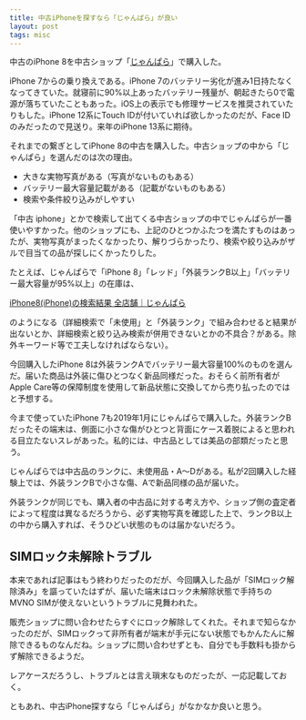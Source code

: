 ```yaml
---
title: 中古iPhoneを探すなら「じゃんぱら」が良い
layout: post
tags: misc
---
```


中古のiPhone 8を中古ショップ「[じゃんぱら](https://www.janpara.co.jp)」で購入した。

iPhone 7からの乗り換えである。iPhone 7のバッテリー劣化が進み1日持たなくなってきていた。就寝前に90%以上あったバッテリー残量が、朝起きたら0で電源が落ちていたこともあった。iOS上の表示でも修理サービスを推奨されていたりもした。iPhone 12系にTouch IDが付いていれば欲しかったのだが、Face IDのみだったので見送り。来年のiPhone 13系に期待。

それまでの繋ぎとしてiPhone 8の中古を購入した。中古ショップの中から「じゃんぱら」を選んだのは次の理由。

- 大きな実物写真がある（写真がないものもある）
- バッテリー最大容量記載がある（記載がないものもある）
- 検索や条件絞り込みがしやすい

「中古 iphone」とかで検索して出てくる中古ショップの中でじゃんぱらが一番使いやすかった。他のショップにも、上記のひとつかふたつを満たすものはあったが、実物写真がまったくなかったり、解りづらかったり、検索や絞り込みがザルで目当ての品が探しにくかったりした。

たとえば、じゃんぱらで「iPhone 8」「レッド」「外装ランクB以上」「バッテリー最大容量が95%以上」の在庫は、

[iPhone8(iPhone)の検索結果 全店舗｜じゃんぱら](https://www.janpara.co.jp/sale/search/result/?KEYWORDS=iPhone8&CHKOUTCOM=1&VIEWFLG=1&SSHPCODE=&OUTCLSCODE=78&MINPRICE=&MAXPRICE=&OLDSOUTFLG=&x=50&y=25&FACRNKKBN%5B%5D=2&FACRNKKBN%5B%5D=3&ORKEYWORDS=95%25+96%25+97%25+98%25+99%25+100%25&NOTKEYWORDS=plus+%E3%82%B0%E3%83%AC%E3%82%A4+%E3%82%B4%E3%83%BC%E3%83%AB%E3%83%89+%E3%82%B7%E3%83%AB%E3%83%90%E3%83%BC&OLDSOUTFLG=)

のようになる（詳細検索で「未使用」と「外装ランク」で組み合わせると結果が出ないとか、詳細検索と絞り込み検索が併用できないとかの不具合？がある。除外キーワード等で工夫しなければならない）。

今回購入したiPhone 8は外装ランクAでバッテリー最大容量100%のものを選んだ。届いた商品は外装に傷ひとつなく新品同様だった。おそらく前所有者がApple Care等の保障制度を使用して新品状態に交換してから売り払ったのではと予想する。

今まで使っていたiPhone 7も2019年1月にじゃんぱらで購入した。外装ランクBだったその端末は、側面に小さな傷がひとつと背面にケース着脱によると思われる目立たないスレがあった。私的には、中古品としては美品の部類だったと思う。

じゃんぱらでは中古品のランクに、未使用品・A〜Dがある。私が2回購入した経験上では、外装ランクBで小さな傷、Aで新品同様の品が届いた。

外装ランクが同じでも、購入者の中古品に対する考え方や、ショップ側の査定者によって程度は異なるだろうから、必ず実物写真を確認した上で、ランクB以上の中から購入すれば、そうひどい状態のものは届かないだろう。

## SIMロック未解除トラブル

本来であれば記事はもう終わりだったのだが、今回購入した品が「SIMロック解除済み」を謳っていたはずが、届いた端末はロック未解除状態で手持ちのMVNO SIMが使えないというトラブルに見舞われた。

販売ショップに問い合わせたらすぐにロック解除してくれた。それまで知らなかったのだが、SIMロックって非所有者が端末が手元にない状態でもかんたんに解除できるものなんだね。ショップに問い合わせずとも、自分でも手数料も掛からず解除できるようだ。

レアケースだろうし、トラブルとは言え瑣末なものだったが、一応記載しておく。

ともあれ、中古iPhone探すなら「じゃんぱら」がなかなか良いと思う。